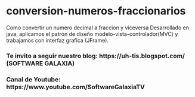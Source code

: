 # conversion-numeros-fraccionarios
Como convertir un numero decimal a fraccion y viceversa
Desarrollado en java, aplicamos el patrón de diseño modelo-vista-controlador(MVC) y trabajamos con interfaz grafica (JFrame).

<h3> Te invito a seguir nuestro blog: https://uh-tis.blogspot.com/ (SOFTWARE GALAXIA) </h3>
<h3> Canal de Youtube: https://www.youtube.com/SoftwareGalaxiaTV </h3>

